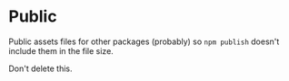 # Public

Public assets files for other packages (probably) so `npm publish` doesn't
include them in the file size.

  
Don't delete this.
